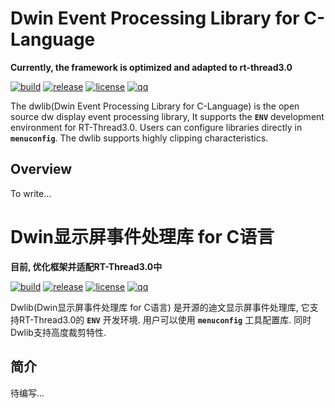 # Dwin Event Processing Library for C-Language #

**Currently, the framework is optimized and adapted to rt-thread3.0**

[![build](https://img.shields.io/badge/build-passing-brightgreen.svg)]()
[![release](https://img.shields.io/badge/Release-v1.1.0(alpha)-orange.svg)](https://github.com/liu2guang/dwlib/releases)
[![license](https://img.shields.io/badge/license-MIT-000000.svg)]()
[![qq](https://img.shields.io/badge/QQ-1004383796-1E90FF.svg)]()

The dwlib(Dwin Event Processing Library for C-Language) is the open source dw display event processing library, It supports the **`ENV`** development environment for RT-Thread3.0. Users can configure libraries directly in **`menuconfig`**. The dwlib supports highly clipping characteristics.

## Overview ##
To write...


# Dwin显示屏事件处理库 for C语言 #

**目前, 优化框架并适配RT-Thread3.0中**

[![build](https://img.shields.io/badge/build-passing-brightgreen.svg)]()
[![release](https://img.shields.io/badge/Release-v1.1.0(alpha)-orange.svg)](https://github.com/liu2guang/dwlib/releases)
[![license](https://img.shields.io/badge/license-MIT-000000.svg)]()
[![qq](https://img.shields.io/badge/QQ-1004383796-1E90FF.svg)]()

Dwlib(Dwin显示屏事件处理库 for C语言) 是开源的迪文显示屏事件处理库, 它支持RT-Thread3.0的 **`ENV`** 开发环境. 用户可以使用 **`menuconfig`** 工具配置库. 同时Dwlib支持高度裁剪特性.

## 简介 ##
待编写...


